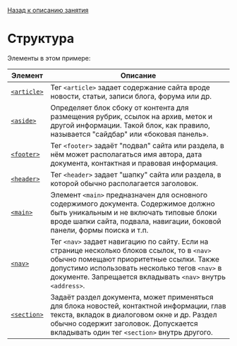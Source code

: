 [Назад к описанию занятия](https://github.com/Vladislav-Lyuminarskiy/Web-course/tree/master/02-HTML-2)

# Структура

Элементы в этом примере:

Элемент                                        | Описание
-----------------------------------------------|-----------------------------------------------
[`<article>`](http://htmlbook.ru/html/article) | Тег `<article>` задает содержание сайта вроде новости, статьи, записи блога, форума или др.
[`<aside>`](http://htmlbook.ru/html/aside)     | Определяет блок сбоку от контента для размещения рубрик, ссылок на архив, меток и другой информации. Такой блок, как правило, называется "сайдбар" или «боковая панель».
[`<footer>`](http://htmlbook.ru/html/footer)   | Тег `<footer>` задаёт "подвал" сайта или раздела, в нём может располагаться имя автора, дата документа, контактная и правовая информация.
[`<header>`](http://htmlbook.ru/html/header)   | Тег `<header>` задает "шапку" сайта или раздела, в которой обычно располагается заголовок.
[`<main>`](http://htmlbook.ru/html/main)       | Элемент `<main>` предназначен для основного содержимого документа. Содержимое должно быть уникальным и не включать типовые блоки вроде шапки сайта, подвала, навигации, боковой панели, формы поиска и т.п.
[`<nav>`](http://htmlbook.ru/html/nav)         | Тег `<nav>` задает навигацию по сайту. Если на странице несколько блоков ссылок, то в `<nav>` обычно помещают приоритетные ссылки. Также допустимо использовать несколько тегов `<nav>` в документе. Запрещается вкладывать `<nav>` внутрь `<address>`.
[`<section>`](http://htmlbook.ru/html/section) | Задаёт раздел документа, может применяться для блока новостей, контактной информации, глав текста, вкладок в диалоговом окне и др. Раздел обычно содержит заголовок. Допускается вкладывать один тег `<section>` внутрь другого.
